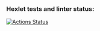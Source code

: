 ### Hexlet tests and linter status:
[![Actions Status](https://github.com/Alex-Stas/python-project-49/actions/workflows/hexlet-check.yml/badge.svg)](https://github.com/Alex-Stas/python-project-49/actions)